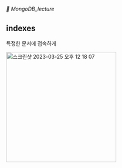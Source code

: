 ###### :cactus:  MongoDB_lecture

## indexes

특정한 문서에 접속하게 

<img width="300" alt="스크린샷 2023-03-25 오후 12 18 07" src="https://user-images.githubusercontent.com/48478079/227689189-133fba37-47bd-4b9a-8800-5a209bcb580b.png">
